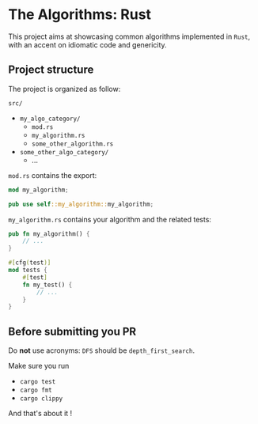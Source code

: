 # The Algorithms: Rust

This project aims at showcasing common algorithms implemented in `Rust`, with an accent on idiomatic code and genericity. 

## Project structure

The project is organized as follow:

`src/`
  - `my_algo_category/`
    - `mod.rs`
    - `my_algorithm.rs`
    - `some_other_algorithm.rs`
  - `some_other_algo_category/`
    - ...


`mod.rs` contains the export:

```rust
mod my_algorithm;

pub use self::my_algorithm::my_algorithm;
```

`my_algorithm.rs` contains your algorithm and the related tests:

```rust
pub fn my_algorithm() {
    // ...
}

#[cfg(test)]
mod tests {
    #[test]
    fn my_test() {
        // ...
    }
}
```

## Before submitting you PR

Do **not** use acronyms: `DFS` should be `depth_first_search`.

Make sure you run
  * `cargo test` 
  * `cargo fmt`
  * `cargo clippy`

  And that's about it !